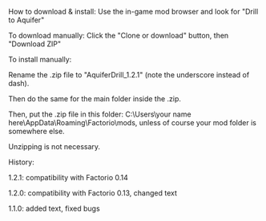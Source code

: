 How to download & install: Use the in-game mod browser and look for "Drill to Aquifer"

To download manually: Click the "Clone or download" button, then "Download ZIP"

To install manually: 

Rename the .zip file to "AquiferDrill_1.2.1" (note the underscore instead of dash). 

Then do the same for the main folder inside the .zip. 

Then, put the .zip file in this folder: C:\Users\your name here\AppData\Roaming\Factorio\mods, unless of course your mod folder is somewhere else.


Unzipping is not necessary.

History:  

1.2.1: compatibility with Factorio 0.14

1.2.0: compatibility with Factorio 0.13, changed text  

1.1.0: added text, fixed bugs
